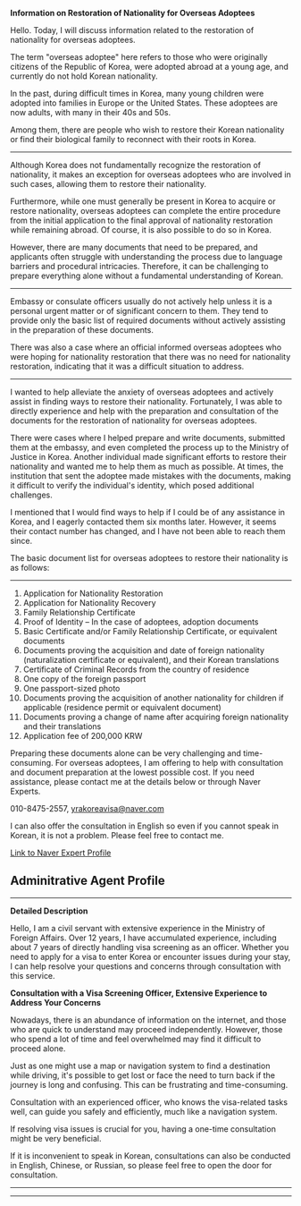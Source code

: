 **Information on Restoration of Nationality for Overseas Adoptees**

Hello. Today, I will discuss information related to the restoration of nationality for overseas adoptees.

The term "overseas adoptee" here refers to those who were originally citizens of the Republic of Korea, were adopted abroad at a young age, and currently do not hold Korean nationality.

In the past, during difficult times in Korea, many young children were adopted into families in Europe or the United States. These adoptees are now adults, with many in their 40s and 50s.

Among them, there are people who wish to restore their Korean nationality or find their biological family to reconnect with their roots in Korea.

---


Although Korea does not fundamentally recognize the restoration of nationality, it makes an exception for overseas adoptees who are involved in such cases, allowing them to restore their nationality.

Furthermore, while one must generally be present in Korea to acquire or restore nationality, overseas adoptees can complete the entire procedure from the initial application to the final approval of nationality restoration while remaining abroad. Of course, it is also possible to do so in Korea.

However, there are many documents that need to be prepared, and applicants often struggle with understanding the process due to language barriers and procedural intricacies. Therefore, it can be challenging to prepare everything alone without a fundamental understanding of Korean.

---

Embassy or consulate officers usually do not actively help unless it is a personal urgent matter or of significant concern to them. They tend to provide only the basic list of required documents without actively assisting in the preparation of these documents.

There was also a case where an official informed overseas adoptees who were hoping for nationality restoration that there was no need for nationality restoration, indicating that it was a difficult situation to address.


---

I wanted to help alleviate the anxiety of overseas adoptees and actively assist in finding ways to restore their nationality. Fortunately, I was able to directly experience and help with the preparation and consultation of the documents for the restoration of nationality for overseas adoptees.

There were cases where I helped prepare and write documents, submitted them at the embassy, and even completed the process up to the Ministry of Justice in Korea. Another individual made significant efforts to restore their nationality and wanted me to help them as much as possible. At times, the institution that sent the adoptee made mistakes with the documents, making it difficult to verify the individual's identity, which posed additional challenges.

I mentioned that I would find ways to help if I could be of any assistance in Korea, and I eagerly contacted them six months later. However, it seems their contact number has changed, and I have not been able to reach them since.

The basic document list for overseas adoptees to restore their nationality is as follows:

---

1. Application for Nationality Restoration
2. Application for Nationality Recovery
3. Family Relationship Certificate
4. Proof of Identity – In the case of adoptees, adoption documents
5. Basic Certificate and/or Family Relationship Certificate, or equivalent documents
6. Documents proving the acquisition and date of foreign nationality (naturalization certificate or equivalent), and their Korean translations
7. Certificate of Criminal Records from the country of residence
8. One copy of the foreign passport
9. One passport-sized photo
10. Documents proving the acquisition of another nationality for children if applicable (residence permit or equivalent document)
11. Documents proving a change of name after acquiring foreign nationality and their translations
12. Application fee of 200,000 KRW

Preparing these documents alone can be very challenging and time-consuming. For overseas adoptees, I am offering to help with consultation and document preparation at the lowest possible cost. If you need assistance, please contact me at the details below or through Naver Experts.

010-8475-2557, yrakoreavisa@naver.com

I can also offer the consultation in English so even if you cannot speak in Korean, it is not a problem. Please feel free to contact me.

[Link to Naver Expert Profile](https://m.expert.naver.com/mobile/expert/product/detail?storeId=100031484&productId=1000833112)

## Adminitrative Agent Profile
---
**Detailed Description**

Hello, I am a civil servant with extensive experience in the Ministry of Foreign Affairs. Over 12 years, I have accumulated experience, including about 7 years of directly handling visa screening as an officer. Whether you need to apply for a visa to enter Korea or encounter issues during your stay, I can help resolve your questions and concerns through consultation with this service.

**Consultation with a Visa Screening Officer, Extensive Experience to Address Your Concerns**

Nowadays, there is an abundance of information on the internet, and those who are quick to understand may proceed independently. However, those who spend a lot of time and feel overwhelmed may find it difficult to proceed alone.

Just as one might use a map or navigation system to find a destination while driving, it's possible to get lost or face the need to turn back if the journey is long and confusing. This can be frustrating and time-consuming.

Consultation with an experienced officer, who knows the visa-related tasks well, can guide you safely and efficiently, much like a navigation system.

If resolving visa issues is crucial for you, having a one-time consultation might be very beneficial.

If it is inconvenient to speak in Korean, consultations can also be conducted in English, Chinese, or Russian, so please feel free to open the door for consultation.

---



---
